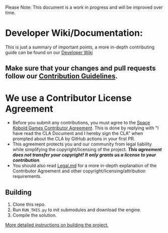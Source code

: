 Please Note: This document is a work in progress and will be improved over time.

# Developer Wiki/Documentation:
This is just a summary of important points, a more in-depth contributing guide can be found on our [Developer Wiki](https://devwiki.alpha-paradox.com/index.php/Guide:How_To_Contribute)

## Make sure that your changes and pull requests follow our [Contribution Guidelines](https://devwiki.alpha-paradox.com/index.php/Guide:Contribution_Guidelines).

# We use a Contributor License Agreement
- Before you submit any contributions, you must agree to the [Space Kobold Games Contributor Agreement](https://gist.github.com/SpaceKoboldGames/a8f6b7a7d272cf949c60e0822cdf226e). This is done by replying with "I have read the CLA Document and I hereby sign the CLA" when prompted about the CLA by GitHub actions in your first PR.
- This agreement protects you and our community from legal liability while simplifying the copyright/licensing of the project. ***This agreement does not transfer your copyright! It only grants us a license to your contribution***. 
- You should also read [Legal.md](https://github.com/Space-Kobold/Alpha-Paradox/blob/master/Legal.md) for a more in-depth explanation of the Contributor Agreement and other copyright/licensing/attribution requirements.

## Building

1. Clone this repo.
2. Run `RUN_THIS.py` to init submodules and download the engine.
3. Compile the solution.

[More detailed instructions on building the project.](https://docs.spacestation14.com/en/general-development/setup.html)
